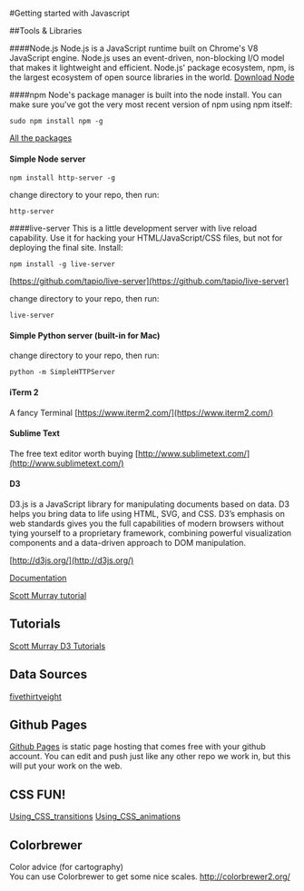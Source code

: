 #Getting started with Javascript

##Tools & Libraries

####Node.js
Node.js is a JavaScript runtime built on Chrome's V8 JavaScript engine. Node.js uses an event-driven, non-blocking I/O model that makes it lightweight and efficient. Node.js' package ecosystem, npm, is the largest ecosystem of open source libraries in the world.
[Download Node](https://nodejs.org/en/download/)

####npm
Node's package manager is built into the node install. You can make sure you’ve got the very most recent version of npm using npm itself:
	
	sudo npm install npm -g
	
[All the packages](https://www.npmjs.com/)

#### Simple Node server
	npm install http-server -g
change directory to your repo, then run:

	http-server
	

####live-server
This is a little development server with live reload capability. Use it for hacking your HTML/JavaScript/CSS files, but not for deploying the final site. Install:

	npm install -g live-server

[https://github.com/tapio/live-server](https://github.com/tapio/live-server)

change directory to your repo, then run:
	
	live-server


#### Simple Python server (built-in for Mac)
change directory to your repo, then run:

	python -m SimpleHTTPServer

#### iTerm 2
A fancy Terminal
[https://www.iterm2.com/](https://www.iterm2.com/)

#### Sublime Text
The free text editor worth buying
[http://www.sublimetext.com/](http://www.sublimetext.com/)

#### D3
D3.js is a JavaScript library for manipulating documents based on data. D3 helps you bring data to life using HTML, SVG, and CSS. D3’s emphasis on web standards gives you the full capabilities of modern browsers without tying yourself to a proprietary framework, combining powerful visualization components and a data-driven approach to DOM manipulation.

[http://d3js.org/](http://d3js.org/)

[Documentation](https://github.com/mbostock/d3/wiki/API-Reference)

[Scott Murray tutorial](http://alignedleft.com/tutorials/d3)


## Tutorials
[Scott Murray D3 Tutorials](http://alignedleft.com/tutorials/d3)

## Data Sources
[fivethirtyeight](https://github.com/fivethirtyeight/data)

## Github Pages

[Github Pages](https://pages.github.com/) is static page hosting that comes free with your github account. You can edit and push just like any other repo we work in, but this will put your work on the web.

## CSS FUN!
[Using_CSS_transitions](https://developer.mozilla.org/en-US/docs/Web/CSS/CSS_Transitions/Using_CSS_transitions)
[Using_CSS_animations](https://developer.mozilla.org/en-US/docs/Web/CSS/CSS_Animations/Using_CSS_animations)


## Colorbrewer
Color advice (for cartography)<br>
You can use Colorbrewer to get some nice scales.
http://colorbrewer2.org/

